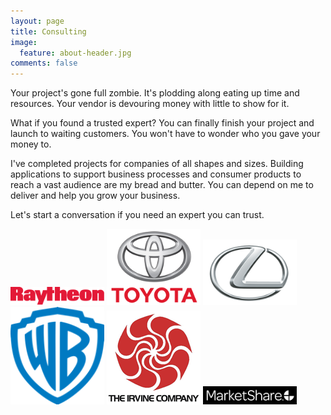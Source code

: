 ```yaml
---
layout: page
title: Consulting
image:
  feature: about-header.jpg
comments: false
---
```


Your project's gone full zombie. It's plodding along eating up time and resources. Your vendor is devouring money
with little to show for it.

What if you found a trusted expert? You can finally finish your project and launch to waiting customers. You won't
have to wonder who you gave your money to.

I've completed projects for companies of all shapes and sizes. Building applications to support business processes and
consumer products to reach a vast audience are my bread and butter. You can depend on me to deliver and help you
grow your business.

Let's start a conversation if you need an expert you can trust.

<img src="../images/client-logos/client-logo-raytheon.png" width="150px">

<img src="../images/client-logos/client-logo-toyota.png" width="150px">

<img src="../images/client-logos/client-logo-lexus.png" width="150px">

<img src="../images/client-logos/client-logo-wb.png" width="150px">

<img src="../images/client-logos/client-logo-irvinecompany.png" width="150px">

<img src="../images/client-logos/client-logo-marketshare.png" width="150px">

